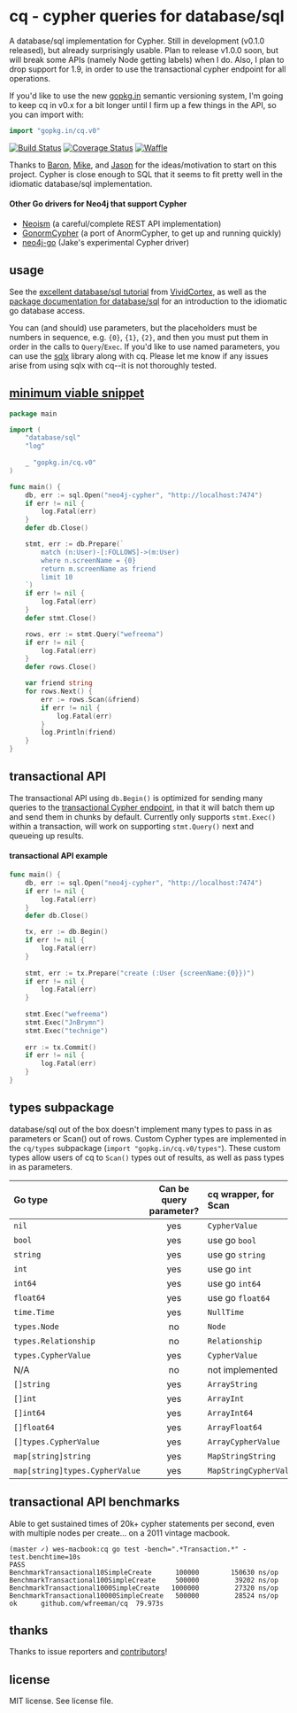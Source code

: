 # cq - cypher queries for database/sql
A database/sql implementation for Cypher. Still in development (v0.1.0 released), but already surprisingly usable. Plan to release v1.0.0 soon, but will break some APIs (namely Node getting labels) when I do. Also, I plan to drop support for 1.9, in order to use the transactional cypher endpoint for all operations.

If you'd like to use the new [gopkg.in](http://godoc.org/gopkg.in/docs.v1) semantic versioning system, I'm going to keep cq in v0.x for a bit longer until I firm up a few things in the API, so you can import with:

```go
import "gopkg.in/cq.v0"
```

[![Build Status](https://travis-ci.org/go-cq/cq.svg?branch=master)](https://travis-ci.org/go-cq/cq)
[![Coverage Status](https://coveralls.io/repos/go-cq/cq/badge.png?branch=HEAD)](https://coveralls.io/r/go-cq/cq?branch=HEAD)
[![Waffle](https://badge.waffle.io/go-cq/cq.png?label=ready)](https://waffle.io/go-cq/cq)

Thanks to [Baron](http://twitter.com/xaprb), [Mike](http://twitter.com/mikearpaia), and [Jason](https://github.com/jmcvetta) for the ideas/motivation to start on this project. Cypher is close enough to SQL that it seems to fit pretty well in the idiomatic database/sql implementation.

#### Other Go drivers for Neo4j that support Cypher
* [Neoism](https://github.com/jmcvetta/neoism) (a careful/complete REST API implementation)
* [GonormCypher](https://github.com/marpaia/GonormCypher) (a port of AnormCypher, to get up and running quickly)
* [neo4j-go](https://github.com/jakewins/neo4j-go) (Jake's experimental Cypher driver)

## usage
See the [excellent database/sql tutorial](http://go-database-sql.org/index.html) from [VividCortex](https://vividcortex.com/), as well as the [package documentation for database/sql](http://golang.org/pkg/database/sql/) for an introduction to the idiomatic go database access.

You can (and should) use parameters, but the placeholders must be numbers in sequence, e.g. `{0}`, `{1}`, `{2}`, and then you must put them in order in the calls to `Query`/`Exec`. If you'd like to use named parameters, you can use the [sqlx](https://github.com/jmoiron/sqlx) library along with cq. Please let me know if any issues arise from using sqlx with cq--it is not thoroughly tested.

## [minimum viable snippet](http://blog.fogus.me/2012/08/23/minimum-viable-snippet/)

```go
package main

import (
	"database/sql"
	"log"
	
	_ "gopkg.in/cq.v0"
)

func main() {
	db, err := sql.Open("neo4j-cypher", "http://localhost:7474")
	if err != nil {
		log.Fatal(err)
	}
	defer db.Close()

	stmt, err := db.Prepare(`
		match (n:User)-[:FOLLOWS]->(m:User) 
		where n.screenName = {0} 
		return m.screenName as friend
		limit 10
	`)
	if err != nil {
		log.Fatal(err)
	}
	defer stmt.Close()

	rows, err := stmt.Query("wefreema")
	if err != nil {
		log.Fatal(err)
	}
	defer rows.Close()

	var friend string
	for rows.Next() {
		err := rows.Scan(&friend)
		if err != nil {
			log.Fatal(err)
		}
		log.Println(friend)
	}
}
```

## transactional API
The transactional API using `db.Begin()` is optimized for sending many queries to the [transactional Cypher endpoint](http://docs.neo4j.org/chunked/milestone/rest-api-transactional.html), in that it will batch them up and send them in chunks by default. Currently only supports `stmt.Exec()` within a transaction, will work on supporting `stmt.Query()` next and queueing up results.

#### transactional API example
```go
func main() {
	db, err := sql.Open("neo4j-cypher", "http://localhost:7474")
	if err != nil {
		log.Fatal(err)
	}
	defer db.Close()

	tx, err := db.Begin()
	if err != nil {
		log.Fatal(err)
	}
	
	stmt, err := tx.Prepare("create (:User {screenName:{0}})")	
	if err != nil {
		log.Fatal(err)
	}
	
	stmt.Exec("wefreema")
	stmt.Exec("JnBrymn")
	stmt.Exec("technige")
	
	err := tx.Commit()
	if err != nil {
		log.Fatal(err)
	}
}
```

## types subpackage

database/sql out of the box doesn't implement many types to pass in as parameters or Scan() out of rows. Custom Cypher types are implemented in the `cq/types` subpackage (`import "gopkg.in/cq.v0/types"`). These custom types allow users of cq to `Scan()` types out of results, as well as pass types in as parameters.

| Go type			| Can be <br/>query parameter?	| cq wrapper, for Scan	| CypherType uint8 |
|:------------------ |:------------------:|:--------------------- | --------------------- |
| `nil`						| yes						| `CypherValue`				| `CypherNull`						|
| `bool`						| yes						| use go `bool`				| `CypherBoolean`					|
| `string`					| yes						| use go `string`				| `CypherString`					|
| `int`						| yes						| use go `int`					| `CypherInt`					|
| `int64`					| yes						| use go `int64`				| `CypherInt64`					|
| `float64`					| yes						| use go `float64`			| `CypherFloat64`					|
| `time.Time`				| yes						| `NullTime`			| `NullTime`					|
| `types.Node`				| no						| `Node`							| `CypherNode`						|
| `types.Relationship`	| no						| `Relationship`				| `CypherRelationship`			|
| `types.CypherValue`	| yes						| `CypherValue`				| `CypherValueType`			|
| N/A							| no						| not implemented				| `CypherPath`						|
| `[]string`				| yes						| `ArrayString`				| `CypherArrayString` |
| `[]int`					| yes						| `ArrayInt`					| `CypherArrayInt` |
| `[]int64`					| yes						| `ArrayInt64`					| `CypherArrayInt64` |
| `[]float64`				| yes						| `ArrayFloat64`				| `CypherArrayFloat64`	|
| `[]types.CypherValue`	| yes						| `ArrayCypherValue`			| `CypherArrayCypherValue`	|
| `map[string]string`	| yes						| `MapStringString`			| `CypherMapStringString`			|
| `map[string]types.CypherValue`| yes			| `MapStringCypherValue`	| `CypherMapStringCypherValue`				|

## transactional API benchmarks
Able to get sustained times of 20k+ cypher statements per second, even with multiple nodes per create... on a 2011 vintage macbook.

```
(master ✓) wes-macbook:cq go test -bench=".*Transaction.*" -test.benchtime=10s
PASS
BenchmarkTransactional10SimpleCreate	  100000	    150630 ns/op
BenchmarkTransactional100SimpleCreate	  500000	     39202 ns/op
BenchmarkTransactional1000SimpleCreate	 1000000	     27320 ns/op
BenchmarkTransactional10000SimpleCreate	  500000	     28524 ns/op
ok  	github.com/wfreeman/cq	79.973s
```

## thanks
Thanks to issue reporters and [contributors](https://github.com/go-cq/cq/graphs/contributors)!

## license

MIT license. See license file.

